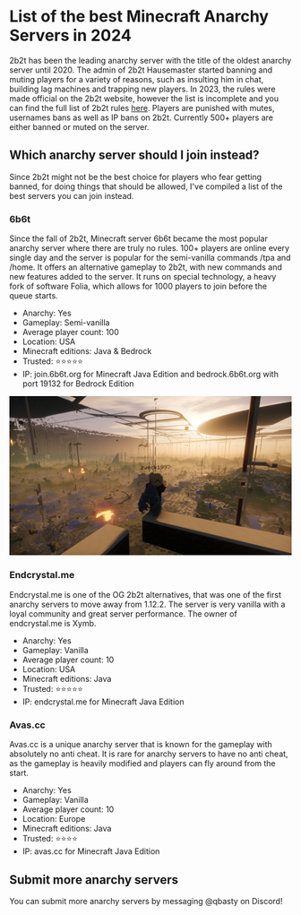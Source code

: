 # List of the best Minecraft Anarchy Servers in 2024

2b2t has been the leading anarchy server with the title of the oldest anarchy server until 2020. The admin of 2b2t Hausemaster started banning and muting players for a variety of reasons, such as insulting him in chat, building lag machines and trapping new players. In 2023, the rules were made official on the 2b2t website, however the list is incomplete and you can find the full list of 2b2t rules [here](https://blog.6b6t.org/the-rules-of-2b2t/). Players are punished with mutes, usernames bans as well as IP bans on 2b2t. Currently 500+ players are either banned or muted on the server.

## Which anarchy server should I join instead?

Since 2b2t might not be the best choice for players who fear getting banned, for doing things that should be allowed, I've compiled a list of the best servers you can join instead.

### 6b6t

Since the fall of 2b2t, Minecraft server 6b6t became the most popular anarchy server where there are truly no rules. 100+ players are online every single day and the server is popular for the semi-vanilla commands /tpa and /home. It offers an alternative gameplay to 2b2t, with new commands and new features added to the server. It runs on special technology, a heavy fork of software Folia, which allows for 1000 players to join before the queue starts.

- Anarchy: Yes
- Gameplay: Semi-vanilla
- Average player count: 100
- Location: USA
- Minecraft editions: Java & Bedrock
- Trusted: ⭐⭐⭐⭐⭐
- IP: join.6b6t.org for Minecraft Java Edition and bedrock.6b6t.org with port 19132 for Bedrock Edition

![The spawn of Minecraft Anarchy Server 6b6t](https://github.com/BlockhostOfficial/2b2t-minecraft-anarchy-server/blob/main/6b6t-best-minecraft-anarchy-server-2024.png?raw=true)

### Endcrystal.me

Endcrystal.me is one of the OG 2b2t alternatives, that was one of the first anarchy servers to move away from 1.12.2. The server is very vanilla with a loyal community and great server performance. The owner of endcrystal.me is Xymb.

- Anarchy: Yes
- Gameplay: Vanilla
- Average player count: 10
- Location: USA
- Minecraft editions: Java
- Trusted: ⭐⭐⭐⭐⭐
- IP: endcrystal.me for Minecraft Java Edition


### Avas.cc

Avas.cc is a unique anarchy server that is known for the gameplay with absolutely no anti cheat. It is rare for anarchy servers to have no anti cheat, as the gameplay is heavily modified and players can fly around from the start.

- Anarchy: Yes
- Gameplay: Vanilla
- Average player count: 10
- Location: Europe
- Minecraft editions: Java
- Trusted: ⭐⭐⭐⭐
- IP: avas.cc for Minecraft Java Edition

## Submit more anarchy servers

You can submit more anarchy servers by messaging @qbasty on Discord!
